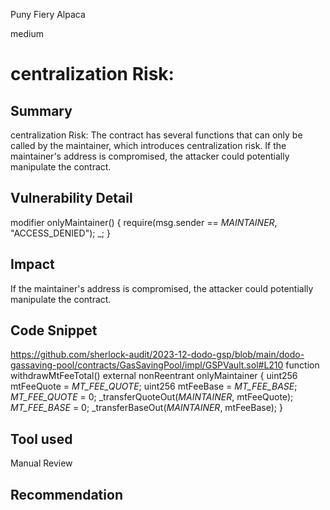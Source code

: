Puny Fiery Alpaca

medium

# centralization Risk:

## Summary
centralization Risk: The contract has several functions that can only be called by the maintainer, which introduces centralization risk. If the maintainer's address is compromised, the attacker could potentially manipulate the contract.
## Vulnerability Detail
 modifier onlyMaintainer() {
        require(msg.sender == _MAINTAINER_, "ACCESS_DENIED");
        _;
    }

## Impact
If the maintainer's address is compromised, the attacker could potentially manipulate the contract.
## Code Snippet
https://github.com/sherlock-audit/2023-12-dodo-gsp/blob/main/dodo-gassaving-pool/contracts/GasSavingPool/impl/GSPVault.sol#L210
 function withdrawMtFeeTotal() external nonReentrant onlyMaintainer {
        uint256 mtFeeQuote = _MT_FEE_QUOTE_;
        uint256 mtFeeBase = _MT_FEE_BASE_;
        _MT_FEE_QUOTE_ = 0;
        _transferQuoteOut(_MAINTAINER_, mtFeeQuote);
        _MT_FEE_BASE_ = 0;
        _transferBaseOut(_MAINTAINER_, mtFeeBase);
    }

## Tool used

Manual Review

## Recommendation